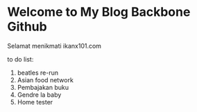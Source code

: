# Welcome to My Blog Backbone Github

Selamat menikmati ikanx101.com

to do list:

1. beatles re-run
1. Asian food network
1. Pembajakan buku
1. Gendre la baby
1. Home tester
